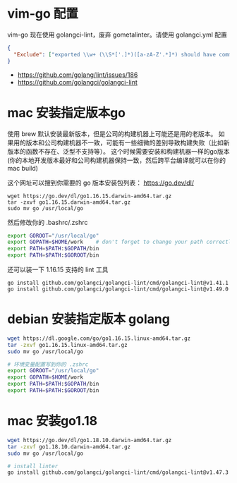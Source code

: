 # vim-go 配置

vim-go 现在使用 golangci-lint，废弃 gometalinter。请使用 golangci.yml 配置

```json
{
  "Exclude": ["exported \\w+ (\\S*['.]*)([a-zA-Z'.*]*) should have comment or be unexported"]
}
```

- https://github.com/golang/lint/issues/186
- https://github.com/golangci/golangci-lint


# mac 安装指定版本go

使用 brew 默认安装最新版本，但是公司的构建机器上可能还是用的老版本。
如果用的版本和公司构建机器不一致，可能有一些细微的差别导致构建失败（比如新版本的函数不存在、泛型不支持等）。
这个时候需要安装和构建机器一样的go版本(你的本地开发版本最好和公司构建机器保持一致，然后跨平台编译就可以在你的 mac build)

这个网址可以搜到你需要的 go 版本安装包列表： https://go.dev/dl/

```
wget https://go.dev/dl/go1.16.15.darwin-amd64.tar.gz
tar -zxvf go1.16.15.darwin-amd64.tar.gz
sudo mv go /usr/local/go
```

然后修改你的 .bashrc/.zshrc

```sh
export GOROOT="/usr/local/go"
export GOPATH=$HOME/work    # don't forget to change your path correctly!
export PATH=$PATH:$GOPATH/bin
export PATH=$PATH:$GOROOT/bin
```

还可以装一下 1.16.15 支持的 lint 工具

```
go install github.com/golangci/golangci-lint/cmd/golangci-lint@v1.41.1
go install github.com/golangci/golangci-lint/cmd/golangci-lint@v1.49.0
```

# debian 安装指定版本 golang

```sh
wget https://dl.google.com/go/go1.16.15.linux-amd64.tar.gz
tar -zxvf go1.16.15.linux-amd64.tar.gz
sudo mv go /usr/local/go
```

```sh
# 环境变量配置写到你的 .zshrc
export GOROOT="/usr/local/go"
export GOPATH=$HOME/work
export PATH=$PATH:$GOPATH/bin
export PATH=$PATH:$GOROOT/bin
```

# mac 安装go1.18

```sh
wget https://go.dev/dl/go1.18.10.darwin-amd64.tar.gz
tar -zxvf go1.18.10.darwin-amd64.tar.gz
sudo mv go /usr/local/go

# install linter
go install github.com/golangci/golangci-lint/cmd/golangci-lint@v1.47.3
```
